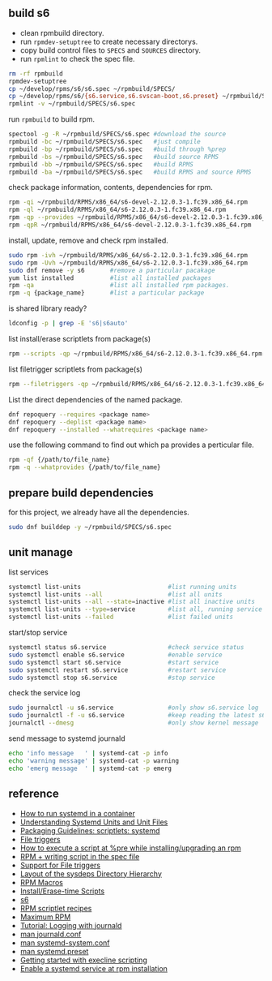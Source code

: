 
## build s6

- clean rpmbuild directory.
- run `rpmdev-setuptree` to create necessary directorys.
- copy build control files to `SPECS` and `SOURCES` directory.
- run `rpmlint` to check the spec file.

```sh
rm -rf rpmbuild
rpmdev-setuptree
cp ~/develop/rpms/s6/s6.spec ~/rpmbuild/SPECS/
cp ~/develop/rpms/s6/{s6.service,s6.svscan-boot,s6.preset} ~/rpmbuild/SOURCES/
rpmlint -v ~/rpmbuild/SPECS/s6.spec
```
run `rpmbuild` to build rpm.
```sh
spectool -g -R ~/rpmbuild/SPECS/s6.spec #download the source
rpmbuild -bc ~/rpmbuild/SPECS/s6.spec   #just compile
rpmbuild -bp ~/rpmbuild/SPECS/s6.spec   #build through %prep
rpmbuild -bs ~/rpmbuild/SPECS/s6.spec   #build source RPMS
rpmbuild -bb ~/rpmbuild/SPECS/s6.spec   #build RPMS
rpmbuild -ba ~/rpmbuild/SPECS/s6.spec   #build RPMS and source RPMS
```
check package information, contents, dependencies for rpm.
```sh
rpm -qi ~/rpmbuild/RPMS/x86_64/s6-devel-2.12.0.3-1.fc39.x86_64.rpm
rpm -ql ~/rpmbuild/RPMS/x86_64/s6-2.12.0.3-1.fc39.x86_64.rpm
rpm -qp --provides ~/rpmbuild/RPMS/x86_64/s6-devel-2.12.0.3-1.fc39.x86_64.rpm
rpm -qpR ~/rpmbuild/RPMS/x86_64/s6-devel-2.12.0.3-1.fc39.x86_64.rpm
```
install, update, remove and check rpm installed.
```sh
sudo rpm -ivh ~/rpmbuild/RPMS/x86_64/s6-2.12.0.3-1.fc39.x86_64.rpm
sudo rpm -Uvh ~/rpmbuild/RPMS/x86_64/s6-2.12.0.3-1.fc39.x86_64.rpm
sudo dnf remove -y s6       #remove a particular pacakage
yum list installed          #list all installed packages
rpm -qa                     #list all installed rpm packages.
rpm -q {package_name}       #list a particular package
```
is shared library ready?
```sh
ldconfig -p | grep -E 's6|s6auto'
```
list install/erase scriptlets from package(s)
```sh
rpm --scripts -qp ~/rpmbuild/RPMS/x86_64/s6-2.12.0.3-1.fc39.x86_64.rpm
```
list filetrigger scriptlets from package(s)
```sh
rpm --filetriggers -qp ~/rpmbuild/RPMS/x86_64/s6-2.12.0.3-1.fc39.x86_64.rpm
```
List the direct dependencies of the named package.
```sh
dnf repoquery --requires <package name>
dnf repoquery --deplist <package name>
dnf repoquery --installed --whatrequires <package name>
```
use the following command to find out which pa provides a perticular file.
```sh
rpm -qf {/path/to/file_name}
rpm -q --whatprovides {/path/to/file_name}
```
## prepare build dependencies
for this project, we already have all the dependencies.

```sh
sudo dnf builddep -y ~/rpmbuild/SPECS/s6.spec
```

## unit manage
list services
```sh
systemctl list-units                        #list running units
systemctl list-units --all                  #list all units
systemctl list-units --all --state=inactive #list all inactive units
systemctl list-units --type=service         #list all, running service units
systemctl list-units --failed               #list failed units
```
start/stop service
```sh
systemctl status s6.service                 #check service status
sudo systemctl enable s6.service            #enable service
sudo systemctl start s6.service             #start service
sudo systemctl restart s6.service           #restart service
sudo systemctl stop s6.service              #stop service
```
check the service log
```sh
sudo journalctl -u s6.service               #only show s6.service log
sudo journalctl -f -u s6.service            #keep reading the latest s6.service log
journalctl --dmesg                          #only show kernel message
```
send message to systemd journald
```sh
echo 'info message   ' | systemd-cat -p info
echo 'warning message' | systemd-cat -p warning
echo 'emerg message  ' | systemd-cat -p emerg
```
## reference

- [How to run systemd in a container](https://developers.redhat.com/blog/2019/04/24/how-to-run-systemd-in-a-container#enter_podman)
- [Understanding Systemd Units and Unit Files](https://www.digitalocean.com/community/tutorials/understanding-systemd-units-and-unit-files)
- [Packaging Guidelines: scriptlets: systemd](https://docs.fedoraproject.org/en-US/packaging-guidelines/Scriptlets/#_systemd)
- [File triggers](https://rpm-software-management.github.io/rpm/manual/file_triggers.html)
- [How to execute a script at %pre while installing/upgrading an rpm](https://www.golinuxhub.com/2018/05/how-to-execute-script-at-pre-post-preun-postun-spec-file-rpm/)
- [RPM + writing script in the spec file](https://stackoverflow.com/questions/5625382/rpm-writing-script-in-the-spec-file)
- [Support for File triggers](https://access.redhat.com/documentation/en-us/red_hat_enterprise_linux/8/html/packaging_and_distributing_software/new-features-in-rhel-8_packaging-and-distributing-software#support-for-file-triggers_new-features-in-rhel-8)
- [Layout of the sysdeps Directory Hierarchy](https://www.gnu.org/software/libc/manual/html_node/Hierarchy-Conventions.html)
- [RPM Macros](https://docs.fedoraproject.org/en-US/packaging-guidelines/RPMMacros/)
- [Install/Erase-time Scripts](https://ftp.osuosl.org/pub/rpm/max-rpm/s1-rpm-inside-scripts.html#S4-RPM-INSIDE-POST-SCRIPT)
- [s6](https://skarnet.org/software/s6/)
- [RPM scriptlet recipes](https://docs.pagure.org/packaging-guidelines/Packaging%3AScriptlets.html)
- [Maximum RPM](http://ftp.rpm.org/max-rpm/index.html)
- [Tutorial: Logging with journald](https://sematext.com/blog/journald-logging-tutorial/)
- [man journald.conf](https://www.freedesktop.org/software/systemd/man/latest/journald.conf.html)
- [man systemd-system.conf](https://www.freedesktop.org/software/systemd/man/latest/systemd-system.conf.html#)
- [man systemd.preset](https://www.freedesktop.org/software/systemd/man/latest/systemd.preset.html#)
- [Getting started with execline scripting](https://danyspin97.org/blog/getting-started-with-execline-scripting/)
- [Enable a systemd service at rpm installation](https://stackoverflow.com/questions/53435822/enable-a-systemd-service-at-rpm-installation)
